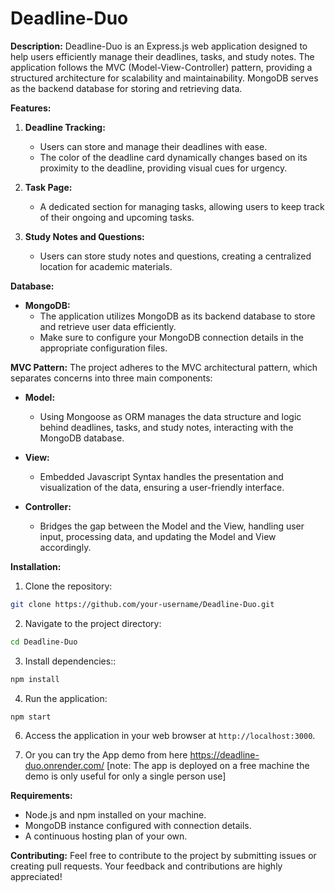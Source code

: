 # Deadline-Duo

**Description:**
Deadline-Duo is an Express.js web application designed to help users efficiently manage their deadlines, tasks, and study notes. The application follows the MVC (Model-View-Controller) pattern, providing a structured architecture for scalability and maintainability. MongoDB serves as the backend database for storing and retrieving data. 

**Features:**

1. **Deadline Tracking:**
   - Users can store and manage their deadlines with ease.
   - The color of the deadline card dynamically changes based on its proximity to the deadline, providing visual cues for urgency.

2. **Task Page:**
   - A dedicated section for managing tasks, allowing users to keep track of their ongoing and upcoming tasks.

3. **Study Notes and Questions:**
   - Users can store study notes and questions, creating a centralized location for academic materials.

**Database:**

- **MongoDB:**
  - The application utilizes MongoDB as its backend database to store and retrieve user data efficiently.
  - Make sure to configure your MongoDB connection details in the appropriate configuration files.

**MVC Pattern:**
The project adheres to the MVC architectural pattern, which separates concerns into three main components:

- **Model:**
  - Using Mongoose as ORM manages the data structure and logic behind deadlines, tasks, and study notes, interacting with the MongoDB database.

- **View:**
  - Embedded Javascript Syntax handles the presentation and visualization of the data, ensuring a user-friendly interface.

- **Controller:**
  - Bridges the gap between the Model and the View, handling user input, processing data, and updating the Model and View accordingly.
 
**Installation:**

1. Clone the repository:
```bash
git clone https://github.com/your-username/Deadline-Duo.git
```

2. Navigate to the project directory:
```bash
cd Deadline-Duo
```
3. Install dependencies::
```bash
npm install
```
4. Run the application:
```bash
npm start
```
6. Access the application in your web browser at `http://localhost:3000`.


7. Or you can try the App demo from here https://deadline-duo.onrender.com/
  [note: The app is deployed on a free machine the demo is only useful for only a single person use]

**Requirements:**
- Node.js and npm installed on your machine.
- MongoDB instance configured with connection details.
- A continuous hosting plan of your own.

**Contributing:**
Feel free to contribute to the project by submitting issues or creating pull requests. Your feedback and contributions are highly appreciated!
